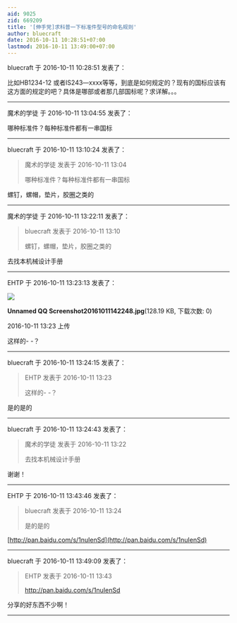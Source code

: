 ```yaml
---
aid: 9025
zid: 669209
title: '[伸手党]求科普一下标准件型号的命名规则'
author: bluecraft
date: 2016-10-11 10:28:51+07:00
lastmod: 2016-10-11 13:49:00+07:00
---
```


bluecraft 于 2016-10-11 10:28:51 发表了：

比如HB1234-12 或者IS243—xxxx等等，到底是如何规定的？现有的国标应该有这方面的规定的吧？具体是哪部或者那几部国标呢？求详解。。。

---------

魔术的学徒 于 2016-10-11 13:04:55 发表了：

哪种标准件？每种标准件都有一串国标

---------

bluecraft 于 2016-10-11 13:10:24 发表了：

> 魔术的学徒 发表于 2016-10-11 13:04
> 
> 哪种标准件？每种标准件都有一串国标



螺钉，螺帽，垫片，胶圈之类的

---------

魔术的学徒 于 2016-10-11 13:22:11 发表了：

> bluecraft 发表于 2016-10-11 13:10
> 
> 螺钉，螺帽，垫片，胶圈之类的



去找本机械设计手册

---------

EHTP 于 2016-10-11 13:23:13 发表了：

![](https://cdn.jsdelivr.net/gh/lzjluzijie/beichao@main/static/img/132305uvp7s47nvuswent3.jpg)



**Unnamed QQ Screenshot20161011142248.jpg**(128.19 KB, 下载次数: 0)



2016-10-11 13:23 上传



这样的\- -？

---------

bluecraft 于 2016-10-11 13:24:15 发表了：

> EHTP 发表于 2016-10-11 13:23
> 
> 这样的\- -？



是的是的

---------

bluecraft 于 2016-10-11 13:24:43 发表了：

> 魔术的学徒 发表于 2016-10-11 13:22
> 
> 去找本机械设计手册



谢谢！

---------

EHTP 于 2016-10-11 13:43:46 发表了：

> bluecraft 发表于 2016-10-11 13:24
> 
> 是的是的



[http://pan.baidu.com/s/1nuIenSd](http://pan.baidu.com/s/1nuIenSd)

---------

bluecraft 于 2016-10-11 13:49:09 发表了：

> EHTP 发表于 2016-10-11 13:43
> 
> http://pan.baidu.com/s/1nuIenSd



分享的好东西不少啊！

---------

